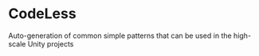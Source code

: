 # CodeLess
Auto-generation of common simple patterns that can be used in the high-scale Unity projects
